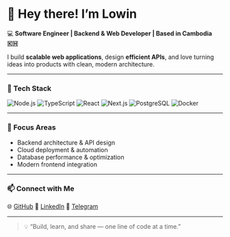 # 👋 Hey there! I’m Lowin

💻 **Software Engineer | Backend & Web Developer | Based in Cambodia 🇰🇭**

I build **scalable web applications**, design **efficient APIs**, and love turning ideas into products with clean, modern architecture.

---

### 🧰 Tech Stack

![Node.js](https://img.shields.io/badge/Node.js-339933?style=for-the-badge\&logo=node.js\&logoColor=white)
![TypeScript](https://img.shields.io/badge/TypeScript-007ACC?style=for-the-badge\&logo=typescript\&logoColor=white)
![React](https://img.shields.io/badge/React-20232A?style=for-the-badge\&logo=react\&logoColor=61DAFB)
![Next.js](https://img.shields.io/badge/Next.js-000000?style=for-the-badge\&logo=nextdotjs\&logoColor=white)
![PostgreSQL](https://img.shields.io/badge/PostgreSQL-316192?style=for-the-badge\&logo=postgresql\&logoColor=white)
![Docker](https://img.shields.io/badge/Docker-2496ED?style=for-the-badge\&logo=docker\&logoColor=white)

---

### 🚀 Focus Areas

* Backend architecture & API design
* Cloud deployment & automation
* Database performance & optimization
* Modern frontend integration

---

### 📫 Connect with Me

🌐 [GitHub](https://github.com/lowin-dev)
💼 [LinkedIn](https://linkedin.com/in/lowin)
💬 [Telegram](https://t.me/lowin)

---

> 💡 “Build, learn, and share — one line of code at a time.”
